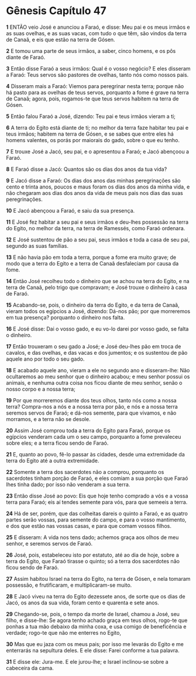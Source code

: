 # Gênesis Capítulo 47

**1** 	ENTÃO veio José e anunciou a Faraó, e disse: Meu pai e os meus irmãos e as suas ovelhas, e as suas vacas, com tudo o que têm, são vindos da terra de Canaã, e eis que estão na terra de Gósen.

**2** 	E tomou uma parte de seus irmãos, a saber, cinco homens, e os pôs diante de Faraó.

**3** 	Então disse Faraó a seus irmãos: Qual é o vosso negócio? E eles disseram a Faraó: Teus servos são pastores de ovelhas, tanto nós como nossos pais.

**4** 	Disseram mais a Faraó: Viemos para peregrinar nesta terra; porque não há pasto para as ovelhas de teus servos, porquanto a fome é grave na terra de Canaã; agora, pois, rogamos-te que teus servos habitem na terra de Gósen.

**5** 	Então falou Faraó a José, dizendo: Teu pai e teus irmãos vieram a ti;

**6** 	A terra do Egito está diante de ti; no melhor da terra faze habitar teu pai e teus irmãos; habitem na terra de Gósen, e se sabes que entre eles há homens valentes, os porás por maiorais do gado, sobre o que eu tenho.

**7** 	E trouxe José a Jacó, seu pai, e o apresentou a Faraó; e Jacó abençoou a Faraó.

**8** 	E Faraó disse a Jacó: Quantos são os dias dos anos da tua vida?

**9** 	E Jacó disse a Faraó: Os dias dos anos das minhas peregrinações são cento e trinta anos, poucos e maus foram os dias dos anos da minha vida, e não chegaram aos dias dos anos da vida de meus pais nos dias das suas peregrinações.

**10** 	E Jacó abençoou a Faraó, e saiu da sua presença.

**11** 	E José fez habitar a seu pai e seus irmãos e deu-lhes possessão na terra do Egito, no melhor da terra, na terra de Ramessés, como Faraó ordenara.

**12** 	E José sustentou de pão a seu pai, seus irmãos e toda a casa de seu pai, segundo as suas famílias.

**13** 	E não havia pão em toda a terra, porque a fome era muito grave; de modo que a terra do Egito e a terra de Canaã desfaleciam por causa da fome.

**14** 	Então José recolheu todo o dinheiro que se achou na terra do Egito, e na terra de Canaã, pelo trigo que compravam; e José trouxe o dinheiro à casa de Faraó.

**15** 	Acabando-se, pois, o dinheiro da terra do Egito, e da terra de Canaã, vieram todos os egípcios a José, dizendo: Dá-nos pão; por que morreremos em tua presença? porquanto o dinheiro nos falta.

**16** 	E José disse: Dai o vosso gado, e eu vo-lo darei por vosso gado, se falta o dinheiro.

**17** 	Então trouxeram o seu gado a José; e José deu-lhes pão em troca de cavalos, e das ovelhas, e das vacas e dos jumentos; e os sustentou de pão aquele ano por todo o seu gado.

**18** 	E acabado aquele ano, vieram a ele no segundo ano e disseram-lhe: Não ocultaremos ao meu senhor que o dinheiro acabou; e meu senhor possui os animais, e nenhuma outra coisa nos ficou diante de meu senhor, senão o nosso corpo e a nossa terra;

**19** 	Por que morreremos diante dos teus olhos, tanto nós como a nossa terra? Compra-nos a nós e a nossa terra por pão, e nós e a nossa terra seremos servos de Faraó; e dá-nos semente, para que vivamos, e não morramos, e a terra não se desole.

**20** 	Assim José comprou toda a terra do Egito para Faraó, porque os egípcios venderam cada um o seu campo, porquanto a fome prevaleceu sobre eles; e a terra ficou sendo de Faraó.

**21** 	E, quanto ao povo, fê-lo passar às cidades, desde uma extremidade da terra do Egito até a outra extremidade.

**22** 	Somente a terra dos sacerdotes não a comprou, porquanto os sacerdotes tinham porção de Faraó, e eles comiam a sua porção que Faraó lhes tinha dado; por isso não venderam a sua terra.

**23** 	Então disse José ao povo: Eis que hoje tenho comprado a vós e a vossa terra para Faraó; eis aí tendes semente para vós, para que semeeis a terra.

**24** 	Há de ser, porém, que das colheitas dareis o quinto a Faraó, e as quatro partes serão vossas, para semente do campo, e para o vosso mantimento, e dos que estão nas vossas casas, e para que comam vossos filhos.

**25** 	E disseram: A vida nos tens dado; achemos graça aos olhos de meu senhor, e seremos servos de Faraó.

**26** 	José, pois, estabeleceu isto por estatuto, até ao dia de hoje, sobre a terra do Egito, que Faraó tirasse o quinto; só a terra dos sacerdotes não ficou sendo de Faraó.

**27** 	Assim habitou Israel na terra do Egito, na terra de Gósen, e nela tomaram possessão, e frutificaram, e multiplicaram-se muito.

**28** 	E Jacó viveu na terra do Egito dezessete anos, de sorte que os dias de Jacó, os anos da sua vida, foram cento e quarenta e sete anos.

**29** 	Chegando-se, pois, o tempo da morte de Israel, chamou a José, seu filho, e disse-lhe: Se agora tenho achado graça em teus olhos, rogo-te que ponhas a tua mão debaixo da minha coxa, e usa comigo de beneficência e verdade; rogo-te que não me enterres no Egito,

**30** 	Mas que eu jaza com os meus pais; por isso me levarás do Egito e me enterrarás na sepultura deles. E ele disse: Farei conforme a tua palavra.

**31** 	E disse ele: Jura-me. E ele jurou-lhe; e Israel inclinou-se sobre a cabeceira da cama.

